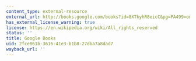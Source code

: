 ```yaml
---
content_type: external-resource
external_url: http://books.google.com/books?id=8XTkyhR8eicC&pg=PA499=onepage
has_external_license_warning: true
license: https://en.wikipedia.org/wiki/All_rights_reserved
status: ''
title: Google Books
uid: 2fce861b-3616-41e3-b1b8-27dba7a8dad7
wayback_url: ''
---
```

